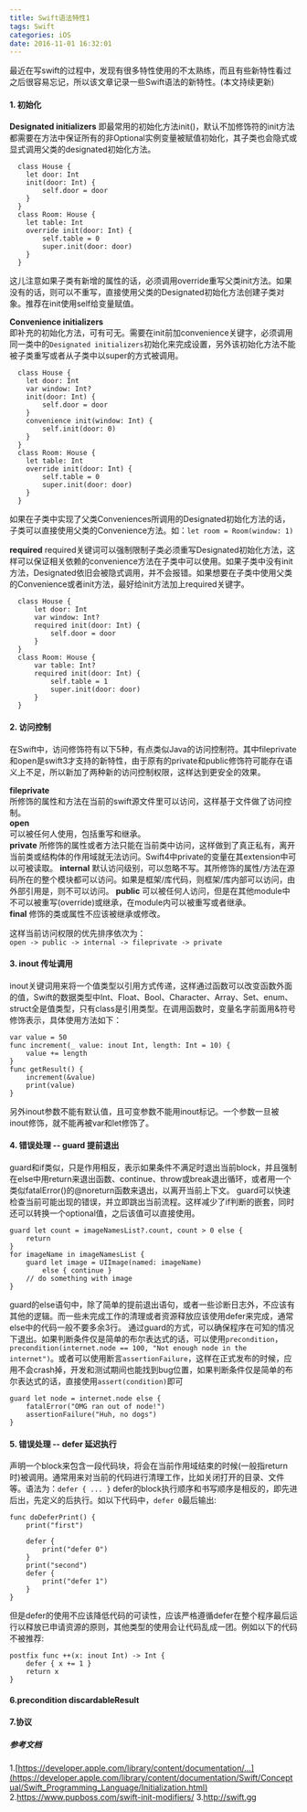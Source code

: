 ```yaml
---
title: Swift语法特性1
tags: Swift
categories: iOS
date: 2016-11-01 16:32:01
---
```


最近在写swift的过程中，发现有很多特性使用的不太熟练，而且有些新特性看过之后很容易忘记，所以该文章记录一些Swift语法的新特性。(本文持续更新)  

#### 1. 初始化

**Designated initializers**
即最常用的初始化方法init()，默认不加修饰符的init方法都需要在方法中保证所有的非Optional实例变量被赋值初始化，其子类也会隐式或显式调用父类的designated初始化方法。  
```
  class House {
    let door: Int
    init(door: Int) {
        self.door = door
    }
  }
  class Room: House {
    let table: Int
    override init(door: Int) {
        self.table = 0
        super.init(door: door)
    }
  }  
```

这儿注意如果子类有新增的属性的话，必须调用override重写父类init方法。如果没有的话，则可以不重写，直接使用父类的Designated初始化方法创建子类对象。推荐在init使用self给变量赋值。
<!--more-->  

**Convenience initializers**  
即补充的初始化方法，可有可无。需要在init前加convenience关键字，必须调用同一类中的`Designated initializers`初始化来完成设置，另外该初始化方法不能被子类重写或者从子类中以super的方式被调用。  

```
  class House {
    let door: Int
    var window: Int?
    init(door: Int) {
        self.door = door
    }
    convenience init(window: Int) {
        self.init(door: 0)
    }
  }
  class Room: House {
    let table: Int
    override init(door: Int) {
        self.table = 0
        super.init(door: door)
    }
  }
```

如果在子类中实现了父类Conveniences所调用的Designated初始化方法的话，子类可以直接使用父类的Convenience方法。如：`let room = Room(window: 1)`   

**required**
required关键词可以强制限制子类必须重写Designated初始化方法，这样可以保证相关依赖的convenience方法在子类中可以使用。如果子类中没有init方法，Designated依旧会被隐式调用，并不会报错。如果想要在子类中使用父类的Convenience或者init方法，最好给init方法加上required关键字。

```
  class House {
      let door: Int
      var window: Int?
      required init(door: Int) {
          self.door = door
      }
  }
  class Room: House {
      var table: Int?
      required init(door: Int) {
          self.table = 1
          super.init(door: door)
      }
  }
```

#### 2. 访问控制

在Swift中，访问修饰符有以下5种，有点类似Java的访问控制符。其中fileprivate和open是swift3才支持的新特性，由于原有的private和public修饰符可能存在语义上不足，所以新加了两种新的访问控制权限，这样达到更安全的效果。

**fileprivate**  
所修饰的属性和方法在当前的swift源文件里可以访问，这样基于文件做了访问控制。  
**open**  
可以被任何人使用，包括重写和继承。  
**private**
所修饰的属性或者方法只能在当前类中访问，这样做到了真正私有，离开当前类或结构体的作用域就无法访问。Swift4中private的变量在其extension中可以可被读取。
**internal**
默认访问级别，可以忽略不写。其所修饰的属性/方法在源码所在的整个模块都可以访问。如果是框架/库代码，则框架/库内部可以访问，由外部引用是，则不可以访问。
**public**
可以被任何人访问，但是在其他module中不可以被重写(override)或继承，在module内可以被重写或者继承。   
**final**
修饰的类或属性不应该被继承或修改。  

这样当前访问权限的优先排序依次为：  
`open -> public -> internal -> fileprivate -> private`

#### 3. inout 传址调用
inout关键词用来将一个值类型以引用方式传递，这样通过函数可以改变函数外面的值，Swift的数据类型中Int、Float、Bool、Character、Array、Set、enum、struct全是值类型，只有class是引用类型。在调用函数时，变量名字前面用&符号修饰表示，具体使用方法如下：

```
var value = 50
func increment(_ value: inout Int, length: Int = 10) {
    value += length
}
func getResult() {
    increment(&value)
    print(value)
}
```

另外inout参数不能有默认值，且可变参数不能用inout标记。一个参数一旦被inout修饰，就不能再被var和let修饰了。

#### 4. 错误处理 -- guard 提前退出
guard和if类似，只是作用相反，表示如果条件不满足时退出当前block，并且强制在else中用return来退出函数、continue、throw或break退出循环，或者用一个类似fatalError()的@noreturn函数来退出，以离开当前上下文。
guard可以快速检查当前可能出现的错误，并立即跳出当前流程。这样减少了if判断的嵌套，同时还可以转换一个optional值，之后该值可以直接使用。

```
guard let count = imageNamesList?.count, count > 0 else {
    return
}
for imageName in imageNamesList {
    guard let image = UIImage(named: imageName)
        else { continue }
    // do something with image
}
```

guard的else语句中，除了简单的提前退出语句，或者一些诊断日志外，不应该有其他的逻辑。而一些未完成工作的清理或者资源释放应该使用defer来完成，通常else中的代码一般不要多余3行。
通过guard的方式，可以确保程序在可知的情况下退出。如果判断条件仅是简单的布尔表达式的话，可以使用`precondition`，`precondition(internet.node == 100, "Not enough node in the internet")`。或者可以使用断言`assertionFailure`，这样在正式发布的时候，应用不会crash掉，开发和测试期间也能找到bug位置，如果判断条件仅是简单的布尔表达式的话，直接使用`assert(condition)`即可  

```
guard let node = internet.node else {
    fatalError("OMG ran out of node!")
    assertionFailure("Huh, no dogs")
}
```

#### 5. 错误处理 -- defer 延迟执行

声明一个block来包含一段代码块，将会在当前作用域结束的时候(一般指return时)被调用。通常用来对当前的代码进行清理工作，比如关闭打开的目录、文件等。语法为：`defer { ... }`
defer的block执行顺序和书写顺序是相反的，即先进后出，先定义的后执行。如以下代码中，`defer 0`最后输出:

```
func doDeferPrint() {
    print("first")

    defer {
        print("defer 0")
    }
    print("second")
    defer {
        print("defer 1")
    }
}
```

但是defer的使用不应该降低代码的可读性，应该严格遵循defer在整个程序最后运行以释放已申请资源的原则，其他类型的使用会让代码乱成一团。例如以下的代码不被推荐:
```
postfix func ++(x: inout Int) -> Int {
    defer { x += 1 }
    return x
}
```


#### 6.precondition  discardableResult

#### 7.协议

##### 参考文档
1.[https://developer.apple.com/library/content/documentation/...](https://developer.apple.com/library/content/documentation/Swift/Conceptual/Swift_Programming_Language/Initialization.html)  
2.https://www.pupboss.com/swift-init-modifiers/
3.http://swift.gg
